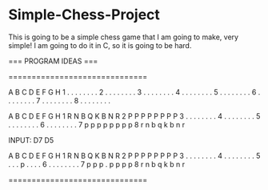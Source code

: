 # Simple-Chess-Project
This is going to be a simple chess game that I am going to make, very simple! I am going to do it in C, so it is going to be hard.

=== PROGRAM IDEAS ===

==============================

  A B C D E F G H
1 . . . . . . . .
2 . . . . . . . .
3 . . . . . . . .
4 . . . . . . . .
5 . . . . . . . .
6 . . . . . . . .
7 . . . . . . . .
8 . . . . . . . .

  A B C D E F G H
1 R N B Q K B N R
2 P P P P P P P P
3 . . . . . . . .
4 . . . . . . . .
5 . . . . . . . .
6 . . . . . . . .
7 p p p p p p p p
8 r n b q k b n r

INPUT: D7 D5

  A B C D E F G H
1 R N B Q K B N R
2 P P P P P P P P
3 . . . . . . . .
4 . . . . . . . .
5 . . . p . . . .
6 . . . . . . . .
7 p p p . p p p p
8 r n b q k b n r

==============================

